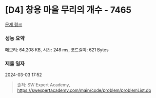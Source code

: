 # [D4] 창용 마을 무리의 개수 - 7465 

[문제 링크](https://swexpertacademy.com/main/code/problem/problemDetail.do?contestProbId=AWngfZVa9XwDFAQU) 

### 성능 요약

메모리: 64,208 KB, 시간: 248 ms, 코드길이: 621 Bytes

### 제출 일자

2024-03-03 17:52



> 출처: SW Expert Academy, https://swexpertacademy.com/main/code/problem/problemList.do